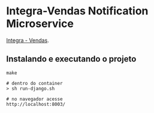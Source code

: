 # Integra-Vendas Notification Microservice

[Integra - Vendas](https://github.com/fga-eps-mds/2018.2-Integra-Vendas).

## Instalando e executando o projeto
```shell
make

# dentro do container
> sh run-django.sh

# no navegador acesse
http://localhost:8003/
```
